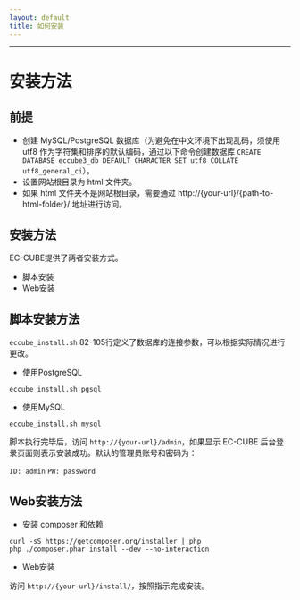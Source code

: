 ```yaml
---
layout: default
title: 如何安装
---
```


---

# 安装方法

## 前提

- 创建 MySQL/PostgreSQL 数据库（为避免在中文环境下出现乱码，须使用 utf8 作为字符集和排序的默认编码，通过以下命令创建数据库 `CREATE DATABASE eccube3_db DEFAULT CHARACTER SET utf8 COLLATE utf8_general_ci`）。
- 设置网站根目录为 html 文件夹。
- 如果 html 文件夹不是网站根目录，需要通过 http://{your-url}/{path-to-html-folder}/ 地址进行访问。

## 安装方法

EC-CUBE提供了两者安装方式。

- 脚本安装
- Web安装

## 脚本安装方法

`eccube_install.sh` 82-105行定义了数据库的连接参数，可以根据实际情况进行更改。

- 使用PostgreSQL

```
eccube_install.sh pgsql
```

- 使用MySQL

```
eccube_install.sh mysql
```

脚本执行完毕后，访问 `http://{your-url}/admin`，如果显示 EC-CUBE 后台登录页面则表示安装成功。默认的管理员账号和密码为：

`ID: admin`
`PW: password`

## Web安装方法

- 安装 composer 和依赖

```
curl -sS https://getcomposer.org/installer | php
php ./composer.phar install --dev --no-interaction
```

- Web安装

访问 `http://{your-url}/install/`，按照指示完成安装。




